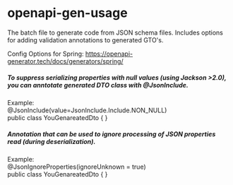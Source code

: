 # openapi-gen-usage

The batch file to generate code from JSON schema files.
Includes options for adding validation annotations to generated GTO's.

Config Options for Spring:
https://openapi-generator.tech/docs/generators/spring/


##### To suppress serializing properties with null values (using Jackson >2.0), you can anntotate generated DTO class with @JsonInclude.

Example:<br />
@JsonInclude(value=JsonInclude.Include.NON_NULL)<br />
public class YouGenareatedDto {
}


##### Annotation that can be used to ignore processing of JSON properties read (during deserialization).

Example:<br />
@JsonIgnoreProperties(ignoreUnknown = true)<br />
public class YouGenareatedDto {
}
